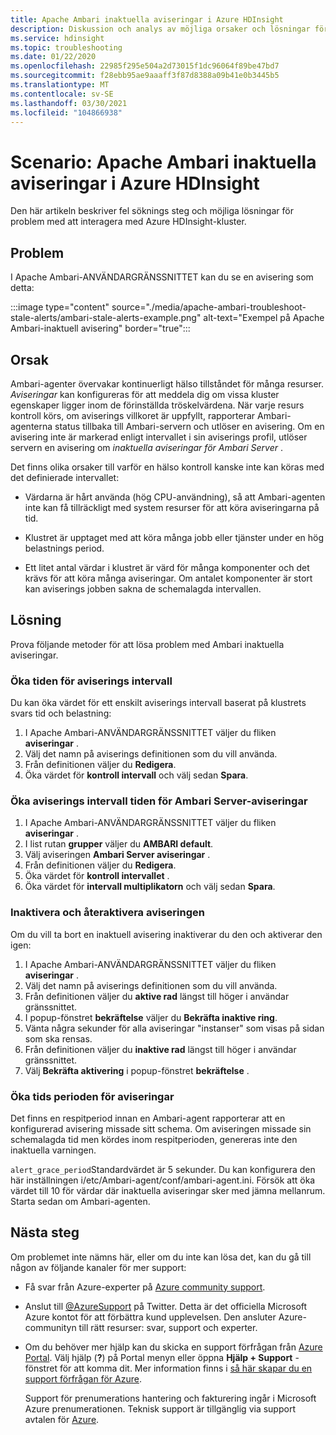 ```yaml
---
title: Apache Ambari inaktuella aviseringar i Azure HDInsight
description: Diskussion och analys av möjliga orsaker och lösningar för inaktiva Apache Ambari-aviseringar i HDInsight.
ms.service: hdinsight
ms.topic: troubleshooting
ms.date: 01/22/2020
ms.openlocfilehash: 22985f295e504a2d73015f1dc96064f89be47bd7
ms.sourcegitcommit: f28ebb95ae9aaaff3f87d8388a09b41e0b3445b5
ms.translationtype: MT
ms.contentlocale: sv-SE
ms.lasthandoff: 03/30/2021
ms.locfileid: "104866938"
---
```

# <a name="scenario-apache-ambari-stale-alerts-in-azure-hdinsight"></a>Scenario: Apache Ambari inaktuella aviseringar i Azure HDInsight

Den här artikeln beskriver fel söknings steg och möjliga lösningar för problem med att interagera med Azure HDInsight-kluster.

## <a name="issue"></a>Problem

I Apache Ambari-ANVÄNDARGRÄNSSNITTET kan du se en avisering som detta:

:::image type="content" source="./media/apache-ambari-troubleshoot-stale-alerts/ambari-stale-alerts-example.png" alt-text="Exempel på Apache Ambari-inaktuell avisering" border="true":::

## <a name="cause"></a>Orsak

Ambari-agenter övervakar kontinuerligt hälso tillståndet för många resurser. *Aviseringar* kan konfigureras för att meddela dig om vissa kluster egenskaper ligger inom de förinställda tröskelvärdena. När varje resurs kontroll körs, om aviserings villkoret är uppfyllt, rapporterar Ambari-agenterna status tillbaka till Ambari-servern och utlöser en avisering. Om en avisering inte är markerad enligt intervallet i sin aviserings profil, utlöser servern en avisering om *inaktuella aviseringar för Ambari Server* .

Det finns olika orsaker till varför en hälso kontroll kanske inte kan köras med det definierade intervallet:

* Värdarna är hårt använda (hög CPU-användning), så att Ambari-agenten inte kan få tillräckligt med system resurser för att köra aviseringarna på tid.

* Klustret är upptaget med att köra många jobb eller tjänster under en hög belastnings period.

* Ett litet antal värdar i klustret är värd för många komponenter och det krävs för att köra många aviseringar. Om antalet komponenter är stort kan aviserings jobben sakna de schemalagda intervallen.

## <a name="resolution"></a>Lösning

Prova följande metoder för att lösa problem med Ambari inaktuella aviseringar.

### <a name="increase-the-alert-interval-time"></a>Öka tiden för aviserings intervall

Du kan öka värdet för ett enskilt aviserings intervall baserat på klustrets svars tid och belastning:

1. I Apache Ambari-ANVÄNDARGRÄNSSNITTET väljer du fliken **aviseringar** .
1. Välj det namn på aviserings definitionen som du vill använda.
1. Från definitionen väljer du **Redigera**.
1. Öka värdet för **kontroll intervall** och välj sedan **Spara**.

### <a name="increase-the-alert-interval-time-for-ambari-server-alerts"></a>Öka aviserings intervall tiden för Ambari Server-aviseringar

1. I Apache Ambari-ANVÄNDARGRÄNSSNITTET väljer du fliken **aviseringar** .
1. I list rutan **grupper** väljer du **AMBARI default**.
1. Välj aviseringen **Ambari Server aviseringar** .
1. Från definitionen väljer du **Redigera**.
1. Öka värdet för **kontroll intervallet** .
1. Öka värdet för **intervall multiplikatorn** och välj sedan **Spara**.

### <a name="disable-and-reenable-the-alert"></a>Inaktivera och återaktivera aviseringen

Om du vill ta bort en inaktuell avisering inaktiverar du den och aktiverar den igen:

1. I Apache Ambari-ANVÄNDARGRÄNSSNITTET väljer du fliken **aviseringar** .
1. Välj det namn på aviserings definitionen som du vill använda.
1. Från definitionen väljer du **aktive rad** längst till höger i användar gränssnittet.
1. I popup-fönstret **bekräftelse** väljer du **Bekräfta inaktive ring**.
1. Vänta några sekunder för alla aviseringar "instanser" som visas på sidan som ska rensas.
1. Från definitionen väljer du **inaktive rad** längst till höger i användar gränssnittet.
1. Välj **Bekräfta aktivering** i popup-fönstret **bekräftelse** .

### <a name="increase-the-alert-grace-period"></a>Öka tids perioden för aviseringar

Det finns en respitperiod innan en Ambari-agent rapporterar att en konfigurerad avisering missade sitt schema. Om aviseringen missade sin schemalagda tid men kördes inom respitperioden, genereras inte den inaktuella varningen.

`alert_grace_period`Standardvärdet är 5 sekunder. Du kan konfigurera den här inställningen i/etc/Ambari-agent/conf/ambari-agent.ini. Försök att öka värdet till 10 för värdar där inaktuella aviseringar sker med jämna mellanrum. Starta sedan om Ambari-agenten.

## <a name="next-steps"></a>Nästa steg

Om problemet inte nämns här, eller om du inte kan lösa det, kan du gå till någon av följande kanaler för mer support:

* Få svar från Azure-experter på [Azure community support](https://azure.microsoft.com/support/community/).

* Anslut till [@AzureSupport](https://twitter.com/azuresupport) på Twitter. Detta är det officiella Microsoft Azure kontot för att förbättra kund upplevelsen. Den ansluter Azure-communityn till rätt resurser: svar, support och experter.

* Om du behöver mer hjälp kan du skicka en support förfrågan från [Azure Portal](https://portal.azure.com/?#blade/Microsoft_Azure_Support/HelpAndSupportBlade/). Välj hjälp (**?**) på Portal menyn eller öppna **Hjälp + Support** -fönstret för att komma dit. Mer information finns i [så här skapar du en support förfrågan för Azure](../../azure-portal/supportability/how-to-create-azure-support-request.md). 

  Support för prenumerations hantering och fakturering ingår i Microsoft Azure prenumerationen. Teknisk support är tillgänglig via support avtalen för [Azure](https://azure.microsoft.com/support/plans/).